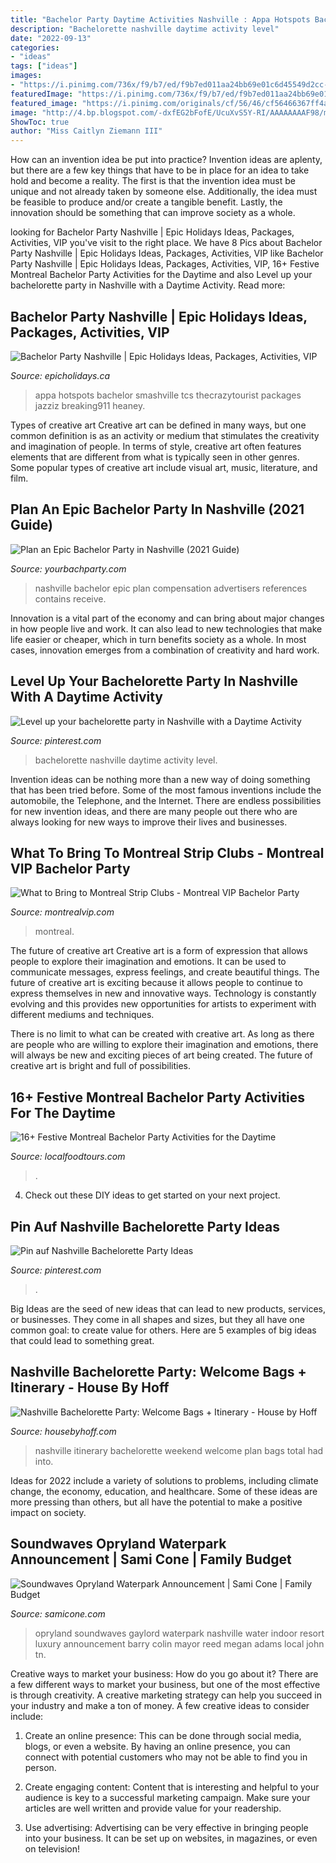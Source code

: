 ```yaml
---
title: "Bachelor Party Daytime Activities Nashville : Appa Hotspots Bachelor Smashville Tcs Thecrazytourist Packages Jazziz Breaking911 Heaney"
description: "Bachelorette nashville daytime activity level"
date: "2022-09-13"
categories:
- "ideas"
tags: ["ideas"]
images:
- "https://i.pinimg.com/736x/f9/b7/ed/f9b7ed011aa24bb69e01c6d45549d2cc--nashville-bachelorette-party.jpg"
featuredImage: "https://i.pinimg.com/736x/f9/b7/ed/f9b7ed011aa24bb69e01c6d45549d2cc--nashville-bachelorette-party.jpg"
featured_image: "https://i.pinimg.com/originals/cf/56/46/cf56466367ff4af59d45f61f1b3a986e.png"
image: "http://4.bp.blogspot.com/-dxfEG2bFofE/UcuXvS5Y-RI/AAAAAAAAF98/m6PPVDIccVA/s1600/nashville+party+weekend+itinerary.jpg"
ShowToc: true
author: "Miss Caitlyn Ziemann III"
---
```



How can an invention idea be put into practice?
Invention ideas are aplenty, but there are a few key things that have to be in place for an idea to take hold and become a reality. The first is that the invention idea must be unique and not already taken by someone else. Additionally, the idea must be feasible to produce and/or create a tangible benefit. Lastly, the innovation should be something that can improve society as a whole.

	

		
looking for Bachelor Party Nashville | Epic Holidays Ideas, Packages, Activities, VIP you've visit to the right place. We have 8 Pics about Bachelor Party Nashville | Epic Holidays Ideas, Packages, Activities, VIP like Bachelor Party Nashville | Epic Holidays Ideas, Packages, Activities, VIP, 16+ Festive Montreal Bachelor Party Activities for the Daytime and also Level up your bachelorette party in Nashville with a Daytime Activity. Read more:
		
    
## Bachelor Party Nashville | Epic Holidays Ideas, Packages, Activities, VIP

<img loading=lazy src="http://epicholidays.ca/wp-content/uploads/2017/08/ccimage-shutterstock_1019862295.jpg" onerror="this.onerror=null;this.src='https://tse2.mm.bing.net/th?id=OIP.RrOuWEvOg5XYXxYnr2p2jgHaE8&amp;pid=15.1';" alt="Bachelor Party Nashville | Epic Holidays Ideas, Packages, Activities, VIP">

_Source: epicholidays.ca_

>appa hotspots bachelor smashville tcs thecrazytourist packages jazziz breaking911 heaney. 

	

Types of creative art
Creative art can be defined in many ways, but one common definition is as an activity or medium that stimulates the creativity and imagination of people. In terms of style, creative art often features elements that are different from what is typically seen in other genres. Some popular types of creative art include visual art, music, literature, and film.

    
## Plan An Epic Bachelor Party In Nashville (2021 Guide)

<img loading=lazy src="https://www.yourbachparty.com/wp-content/uploads/2017/05/nashville-936399_960_720.jpg" onerror="this.onerror=null;this.src='https://tse4.mm.bing.net/th?id=OIP.pYBRm1siwOYGCZFKRB53fAHaE8&amp;pid=15.1';" alt="Plan an Epic Bachelor Party in Nashville (2021 Guide)">

_Source: yourbachparty.com_

>nashville bachelor epic plan compensation advertisers references contains receive. 

	

Innovation is a vital part of the economy and can bring about major changes in how people live and work. It can also lead to new technologies that make life easier or cheaper, which in turn benefits society as a whole. In most cases, innovation emerges from a combination of creativity and hard work.

    
## Level Up Your Bachelorette Party In Nashville With A Daytime Activity

<img loading=lazy src="https://i.pinimg.com/originals/cf/56/46/cf56466367ff4af59d45f61f1b3a986e.png" onerror="this.onerror=null;this.src='https://tse4.mm.bing.net/th?id=OIP.UWda7HLiKhLGMVX0wllmBwHaLG&amp;pid=15.1';" alt="Level up your bachelorette party in Nashville with a Daytime Activity">

_Source: pinterest.com_

>bachelorette nashville daytime activity level. 

	

Invention ideas can be nothing more than a new way of doing something that has been tried before. Some of the most famous inventions include the automobile, the Telephone, and the Internet. There are endless possibilities for new invention ideas, and there are many people out there who are always looking for new ways to improve their lives and businesses.

    
## What To Bring To Montreal Strip Clubs - Montreal VIP Bachelor Party

<img loading=lazy src="http://www.montrealvip.com/wp-content/uploads/2013/12/Montreal_Nightlife_431.jpg" onerror="this.onerror=null;this.src='https://tse4.mm.bing.net/th?id=OIP.WzC5Ri-QYgy5B9wrhhD8wADHEs&amp;pid=15.1';" alt="What to Bring to Montreal Strip Clubs - Montreal VIP Bachelor Party">

_Source: montrealvip.com_

>montreal. 

	

The future of creative art
Creative art is a form of expression that allows people to explore their imagination and emotions. It can be used to communicate messages, express feelings, and create beautiful things.
The future of creative art is exciting because it allows people to continue to express themselves in new and innovative ways. Technology is constantly evolving and this provides new opportunities for artists to experiment with different mediums and techniques.

There is no limit to what can be created with creative art. As long as there are people who are willing to explore their imagination and emotions, there will always be new and exciting pieces of art being created. The future of creative art is bright and full of possibilities.

    
## 16+ Festive Montreal Bachelor Party Activities For The Daytime

<img loading=lazy src="https://localfoodtours.com/wp-content/uploads/2017/01/Montreal-Bachelor-Party-Bars.png" onerror="this.onerror=null;this.src='https://tse3.mm.bing.net/th?id=OIP.0tMqAs7f33zGg_W6_ftuWgHaE8&amp;pid=15.1';" alt="16+ Festive Montreal Bachelor Party Activities for the Daytime">

_Source: localfoodtours.com_

>. 

	

4. Check out these DIY ideas to get started on your next project.

    
## Pin Auf Nashville Bachelorette Party Ideas

<img loading=lazy src="https://i.pinimg.com/736x/f9/b7/ed/f9b7ed011aa24bb69e01c6d45549d2cc--nashville-bachelorette-party.jpg" onerror="this.onerror=null;this.src='https://tse2.mm.bing.net/th?id=OIP.GyMZKT-pDlrBLvkunQnbMQHaFQ&amp;pid=15.1';" alt="Pin auf Nashville Bachelorette Party Ideas">

_Source: pinterest.com_

>. 

	

Big Ideas are the seed of new ideas that can lead to new products, services, or businesses. They come in all shapes and sizes, but they all have one common goal: to create value for others. Here are 5 examples of big ideas that could lead to something great.

    
## Nashville Bachelorette Party: Welcome Bags + Itinerary - House By Hoff

<img loading=lazy src="http://4.bp.blogspot.com/-dxfEG2bFofE/UcuXvS5Y-RI/AAAAAAAAF98/m6PPVDIccVA/s1600/nashville+party+weekend+itinerary.jpg" onerror="this.onerror=null;this.src='https://tse2.mm.bing.net/th?id=OIP.JYOZsn5lYxwD2b18MDJjIQHaJQ&amp;pid=15.1';" alt="Nashville Bachelorette Party: Welcome Bags + Itinerary - House by Hoff">

_Source: housebyhoff.com_

>nashville itinerary bachelorette weekend welcome plan bags total had into. 

	

Ideas for 2022 include a variety of solutions to problems, including climate change, the economy, education, and healthcare. Some of these ideas are more pressing than others, but all have the potential to make a positive impact on society.

    
## Soundwaves Opryland Waterpark Announcement | Sami Cone | Family Budget

<img loading=lazy src="http://www.samicone.com/wp-content/uploads/2017/01/Soundwaves-Gaylord-Opryland-4-600x450.jpg" onerror="this.onerror=null;this.src='https://tse1.mm.bing.net/th?id=OIP.zEFC5Bvz8nNToN5dxkoO8AHaFj&amp;pid=15.1';" alt="Soundwaves Opryland Waterpark Announcement | Sami Cone | Family Budget">

_Source: samicone.com_

>opryland soundwaves gaylord waterpark nashville water indoor resort luxury announcement barry colin mayor reed megan adams local john tn. 

	

Creative ways to market your business: How do you go about it?
There are a few different ways to market your business, but one of the most effective is through creativity. A creative marketing strategy can help you succeed in your industry and make a ton of money. A few creative ideas to consider include: 
1. Create an online presence: This can be done through social media, blogs, or even a website. By having an online presence, you can connect with potential customers who may not be able to find you in person. 

2. Create engaging content: Content that is interesting and helpful to your audience is key to a successful marketing campaign. Make sure your articles are well written and provide value for your readership. 

3. Use advertising: Advertising can be very effective in bringing people into your business. It can be set up on websites, in magazines, or even on television!

